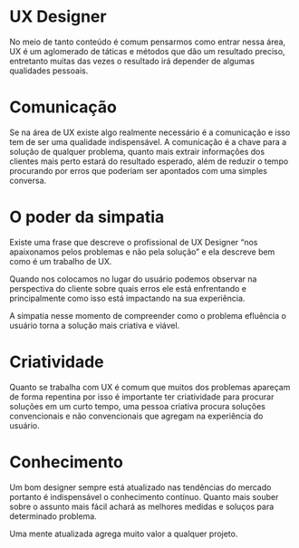 # UX Designer 

No meio de tanto conteúdo é comum pensarmos como entrar nessa área, UX é um aglomerado de táticas e métodos que dão um resultado preciso, entretanto muitas das vezes o resultado irá depender de algumas qualidades pessoais.

# Comunicação 

Se na área de UX existe algo realmente necessário é a comunicação e isso tem de ser uma qualidade indispensável. A comunicação é a chave para a solução de qualquer problema, quanto mais extrair informações dos clientes mais perto estará do resultado esperado, além de reduzir o tempo procurando por erros que poderiam ser apontados com uma simples conversa.

# O poder da simpatia

Existe uma frase que descreve o profissional de UX Designer “nos apaixonamos pelos problemas e não pela solução” e ela descreve bem como é um trabalho de UX.

Quando nos colocamos no lugar do usuário podemos observar na perspectiva do cliente sobre quais erros ele está enfrentando e principalmente como isso está impactando na sua experiência.

A simpatia nesse momento de compreender como o problema efluência o usuário torna a solução mais criativa e viável.

# Criatividade 

Quanto se trabalha com UX é comum que muitos dos problemas apareçam de forma repentina por isso é importante ter criatividade para procurar soluções em um curto tempo, uma pessoa criativa procura soluções convencionais e não convencionais que agregam na experiência do usuário.

# Conhecimento

Um bom designer sempre está atualizado nas tendências do mercado portanto é indispensável o conhecimento contínuo. Quanto mais souber sobre o assunto mais fácil achará as melhores medidas e soluços para determinado problema.

Uma mente atualizada agrega muito valor a qualquer projeto.